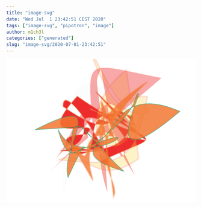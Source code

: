 ```yaml
---
title: "image-svg"
date: "Wed Jul  1 23:42:51 CEST 2020"
tags: ["image-svg", "pipotron", "image"]
author: m1ch3l
categories: ["generated"]
slug: "image-svg/2020-07-01-23:42:51"
---
```


![](image.svg)

